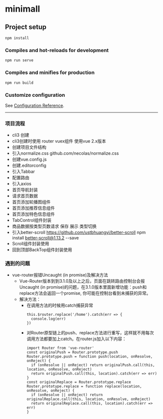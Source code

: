 # minimall

## Project setup
```
npm install
```

### Compiles and hot-reloads for development
```
npm run serve
```

### Compiles and minifies for production
```
npm run build
```

### Customize configuration
See [Configuration Reference](https://cli.vuejs.org/config/).

----
### 项目流程
- cli3 创建
- cli3创建时使用 router vuex组件 使用vue 2.x版本
- 创建项目文件结构
- 引入normalize.css github.com/necolas/normalize.css
- 创建vue.config.js
- 创建.editorconfig
- 引入Tabbar
- 配置路由
- 引入axios
- 首页导航封装
- 请求首页数据
- 首页添加轮播图组件
- 首页添加推荐信息组件
- 首页添加特色信息组件
- TabControl组件封装
- 商品数据按类型页数请求 保存 展示 类型切换
- 引入better-scroll https://github.com/ustbhuangyi/better-scroll npm install better-scroll@1.13.2 --save
- Scroll组件封装使用
- 回到顶部BackTop组件封装使用

### 遇到的问题
- vue-router报错Uncaught (in promise)及解决方法
  - Vue-Router版本到到3.1.0及以上之后，页面在跳转路由控制台会报Uncaught (in promise)的问题，在3.1.0版本里面新增功能：push和replace方法会返回一个promise, 你可能在控制台看到未捕获的异常。
  - 解决方法：
    - 在调用方法的时候用catch捕获异常
      ```
      this.$router.replace('/home').catch(err => {
        console.log(err)
      })
      ```
    - 对Router原型链上的push、replace方法进行重写，这样就不用每次调用方法都要加上catch。在router.js加入以下内容：
      ```
      import Router from 'vue-router'      
      const originalPush = Router.prototype.push
      Router.prototype.push = function push(location, onResolve, onReject) {
        if (onResolve || onReject) return originalPush.call(this, location, onResolve, onReject)
        return originalPush.call(this, location).catch(err => err)
      }
      const originalReplace = Router.prototype.replace
      Router.prototype.replace = function replace(location, onResolve, onReject) {
        if (onResolve || onReject) return originalReplace.call(this, location, onResolve, onReject)
        return originalReplace.call(this, location).catch(err => err)
      }
      ```





